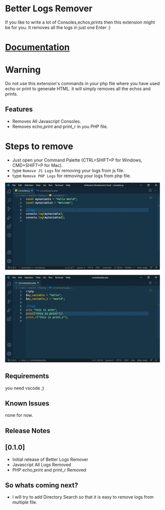 # Better Logs Remover

If you like to write a lot of Consoles,echos,prints then this extension might be for you.
It removes all the logs in just one Enter :)

# [Documentation](https://github.com/sharukhkhanajm/Better-Logs-Remover)

# Warning

Do not use this extension's commands in your php file where you have used echo or print
to generate HTML. it will simply removes all the echos and prints.

## Features

- Removes All Javascript Consoles.
- Removes echo,print and print_r in you PHP file.

# Steps to remove

- Just open your Command Palette (CTRL+SHIFT+P for Windows, CMD+SHIFT+P for Mac).
- type `Remove JS Logs` for removing your logs from js file.
- type `Remove PHP Logs` for removing your logs from php file.

![image remove-js-logs-gif](images/remove-js-logs.gif)

![image remove-js-logs-gif](images/remove-php-logs.gif)

## Requirements

you need vscode ;)

## Known Issues

none for now.

## Release Notes

## [0.1.0]

- Initial release of Better Logs Remover
- Javascript All Logs Removed
- PHP echo,print and print_r Removed

## So whats coming next?

- I will try to add Directory Search so that it is easy to remove logs from multiple file.
